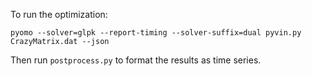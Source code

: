 To run the optimization: 
```
pyomo --solver=glpk --report-timing --solver-suffix=dual pyvin.py CrazyMatrix.dat --json
```

Then run `postprocess.py` to format the results as time series. 